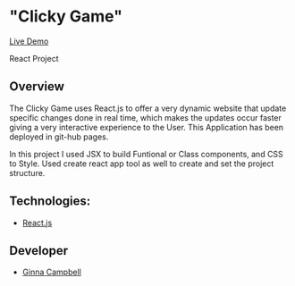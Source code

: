 # "Clicky Game"
[Live Demo](https://ginnac.github.io/clicky-game/) 

React Project

## Overview
The Clicky Game uses React.js to offer a very dynamic website that update specific changes done in real time, which makes the updates occur faster giving a very interactive experience to the User. 
This Application has been deployed in git-hub pages. 

In this project I used JSX to build Funtional or Class components, and CSS to Style. Used create react app tool as well to create and set the project structure.  


## Technologies:
* [React.js](https://reactjs.org/)

## Developer
  * [Ginna Campbell](https://github.com/ginnac)

